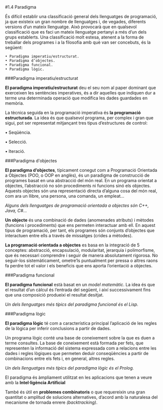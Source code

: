 #1.4 Paradigma

És difícil establir una classificació general dels llenguatges de programació, ja
que existeix un gran nombre de llenguatges i, de vegades, diferents versions d’un
mateix llenguatge. Això provocarà que en qualsevol classificació que es faci un
mateix llenguatge pertanyi a més d’un dels grups establerts. Una classificació
molt estesa, atenent a la forma de treballar dels programes i a la filosofia amb què
van ser concebuts, és la següent:


    • Paradigma imperatiu/estructurat.
    • Paradigma d’objectes.
    • Paradigma funcional.
    • Paradigma lògic.

###Paradigma imperatiu/estructurat

**El paradigma imperatiu/estructurat** deu el seu nom al paper dominant
que exerceixen les sentències imperatives, és a dir aquelles que indiquen
dur a terme una determinada operació que modifica les dades guardades en
memòria.

La tècnica seguida en la programació imperativa és **la programació estructurada**.
La idea és que qualsevol programa, per complex i gran que sigui, pot ser
representat mitjançant tres tipus d’estructures de control:

• Seqüència.

• Selecció.

• Iteració.

###Paradigma d'objectes

**El paradigma d’objectes**, típicament conegut com a Programació Orientada
a Objectes (POO, o OOP en anglès), és un paradigma de construcció de
programes basat en una abstracció del món real. En un programa orientat
a objectes, l’abstracció no són procediments ni funcions sinó els objectes.
Aquests objectes són una representació directa d’alguna cosa del món real,
com ara un llibre, una persona, una comanda, un empleat...


*Alguns dels llenguatges de programació orientada a objectes són C++, Java, C#...*

**Un objecte** és una combinació de dades (anomenades atributs) i mètodes (funcions
i procediments) que ens permeten interactuar amb ell. En aquest tipus de
programació, per tant, els programes són conjunts d’objectes que interactuen entre
ells a través de missatges (crides a mètodes).


**La programació orientada a objectes** es basa en la integració de 5 conceptes:
abstracció, encapsulació, modularitat, jerarquia i polimorfisme, que és necessari
comprendre i seguir de manera absolutament rigorosa. No seguir-los sistemàticament,
ometre’ls puntualment per pressa o altres raons fa perdre tot el valor i els
beneficis que ens aporta l’orientació a objectes.

###Paradigma funcional

**El paradigma funcional** està basat en un *model matemàtic*. La idea és que
el resultat d’un càlcul és l’entrada del següent, i així successivament fins que
una composició produeixi el resultat desitjat.

*Un dels llenguatges més típics del paradigma funcional és el Lisp.*

###Paradigma lògic

**El paradigma lògic** té com a característica principal l’aplicació de les regles
de la lògica per inferir conclusions a partir de dades.

Un programa lògic conté una base de coneixement sobre la que es duen a terme
consultes. La base de coneixement està formada per fets, que representen la
informació del sistema expressada com a relacions entre les dades i regles lògiques
que permeten deduir conseqüències a partir de combinacions entre els fets i, en
general, altres regles.

*Un dels llenguatges més típics del paradigma lògic és el Prolog.*

El paradigma és àmpliament utilitzat en les aplicacions que tenen a veure amb
la **Intel·ligència Artificial**

També és útil en **problemes combinatoris** o que requereixin una gran quantitat o
amplitud de solucions alternatives, d’acord amb la naturalesa del mecanisme de
tornada enrere *(backtracking)*.
